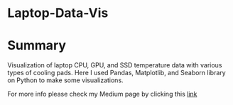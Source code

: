 # Laptop-Data-Vis

# Summary
Visualization of laptop CPU, GPU, and SSD temperature data with various types of cooling pads. Here I used Pandas, Matplotlib, and Seaborn library on Python to make some visualizations.

For more info please check my Medium page by clicking this [link](https://medium.com/@hafizhry/cooling-pad-untuk-laptop-ngaruh-159e1d0ecb7)
